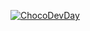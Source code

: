 [![ChocoDevDay](http://rahmet.object.pscloud.io/static/upload/images/chocodevday/git-badge-3.png)](https://github.com/chocofamilyme)
